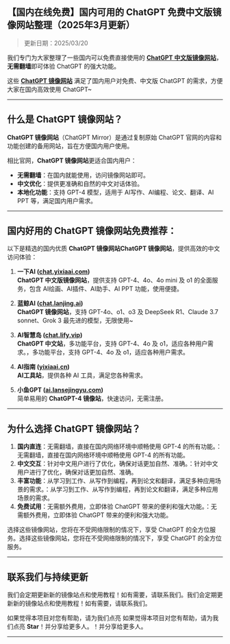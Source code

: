 ## 【国内在线免费】国内可用的 ChatGPT 免费中文版镜像网站整理（2025年3月更新）

> 更新日期：2025/03/20            

我们专门为大家整理了一些国内可以免费直接使用的 [**ChatGPT 中文版镜像网站**](https://chat.yixiaai.com)，**无需翻墙**即可体验 ChatGPT 的强大功能。

这些 [**ChatGPT 镜像网站**](https://chat.lanjing.ai) 满足了国内用户对免费、中文版 ChatGPT 的需求，方便大家在国内高效使用 ChatGPT~

---

## 什么是 ChatGPT 镜像网站？

**ChatGPT 镜像网站**（ChatGPT Mirror）是通过复制原始 ChatGPT 官网的内容和功能创建的备用网站，旨在方便国内用户使用。

相比官网，**ChatGPT 镜像网站**更适合国内用户：

- **无需翻墙**：在国内就能使用，访问镜像网站即可。
- **中文优化**：提供更准确和自然的中文对话体验。
- **本地化功能**：支持 GPT-4 模型，适用于 AI写作、AI编程、论文、翻译、AI PPT 等，满足国内用户需求。

---

## 国内好用的 ChatGPT 镜像网站免费推荐： 

以下是精选的国内优质 ****ChatGPT 镜像网站ChatGPT 镜像网站****，提供高效的中文访问体验：

1. **一下AI ([chat.yixiaai.com](https://chat.yixiaai.com/))**   
   **ChatGPT 中文版镜像网站**，提供支持 GPT-4、4o、4o mini 及 o1 的全面服务，包含 AI绘画、AI插件、AI助手、AI PPT 功能，使用便捷。

2. **蓝鲸AI ([chat.lanjing.ai](https://chat.lanjing.ai/))**  
   **ChatGPT 镜像网站**，支持 GPT-4o、o1、o3 及 DeepSeek R1、Claude 3.7 sonnet、Grok 3 最先进的模型，无限使用~

3. **AI智慧岛 ([chat.lify.vip](https://www.yixiaai.com/))**  
   **ChatGPT 中文站**，多功能平台，支持 GPT-4、4o 及 o1，适应各种用户需求。，多功能平台，支持 GPT-4、4o 及 o1，适应各种用户需求。

4. **AI指南 ([yixiaai.cn](https://yixiaai.cn/))**  
   **AI工具站**，提供各种 AI 工具，满足您各种需求。

5. **小鱼GPT ([ai.lansejingyu.com](https://ai.lansejingyu.com/))**  
   简单易用的 **ChatGPT-4 镜像站**，快速访问，无需注册。

------

## 为什么选择 ChatGPT 镜像网站？

1. **国内直连**：无需翻墙，直接在国内网络环境中顺畅使用 GPT-4 的所有功能。：无需翻墙，直接在国内网络环境中顺畅使用 GPT-4 的所有功能。
2. **中文交互**：针对中文用户进行了优化，确保对话更加自然、准确。：针对中文用户进行了优化，确保对话更加自然、准确。
3. **丰富功能**：从学习到工作、从写作到编程，再到论文和翻译，满足多种应用场景的需求。：从学习到工作、从写作到编程，再到论文和翻译，满足多种应用场景的需求。
4. **免费试用**：无需额外费用，立即体验 ChatGPT 带来的便利和强大功能。：无需额外费用，立即体验 ChatGPT 带来的便利和强大功能。

选择这些镜像网站，您将在不受网络限制的情况下，享受 ChatGPT 的全方位服务。选择这些镜像网站，您将在不受网络限制的情况下，享受 ChatGPT 的全方位服务。

------

## 联系我们与持续更新

我们会定期更新新的镜像站点和使用教程！如有需要，请联系我们。我们会定期更新新的镜像站点和使用教程！如有需要，请联系我们。

如果觉得本项目对您有帮助，请为我们点亮 如果觉得本项目对您有帮助，请为我们点亮 **Star**！并分享给更多人。！并分享给更多人。

------
